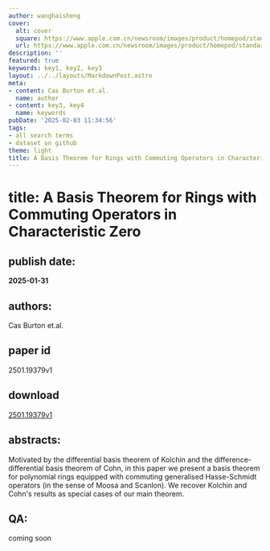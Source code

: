 ```yaml
---
author: wanghaisheng
cover:
  alt: cover
  square: https://www.apple.com.cn/newsroom/images/product/homepod/standard/Apple-HomePod-hero-230118_big.jpg.large_2x.jpg
  url: https://www.apple.com.cn/newsroom/images/product/homepod/standard/Apple-HomePod-hero-230118_big.jpg.large_2x.jpg
description: ''
featured: true
keywords: key1, key2, key3
layout: ../../layouts/MarkdownPost.astro
meta:
- content: Cas Burton et.al.
  name: author
- content: key3, key4
  name: keywords
pubDate: '2025-02-03 11:34:56'
tags:
- all search terms
- dataset on github
theme: light
title: A Basis Theorem for Rings with Commuting Operators in Characteristic Zero
---
```


# title: A Basis Theorem for Rings with Commuting Operators in Characteristic Zero 
## publish date: 
**2025-01-31** 
## authors: 
  Cas Burton et.al. 
## paper id
2501.19379v1
## download
[2501.19379v1](http://arxiv.org/abs/2501.19379v1)
## abstracts:
Motivated by the differential basis theorem of Kolchin and the difference-differential basis theorem of Cohn, in this paper we present a basis theorem for polynomial rings equipped with commuting generalised Hasse-Schmidt operators (in the sense of Moosa and Scanlon). We recover Kolchin and Cohn's results as special cases of our main theorem.
## QA:
coming soon

